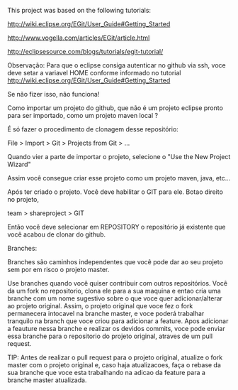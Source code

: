 This project was based on the following tutorials: 

http://wiki.eclipse.org/EGit/User_Guide#Getting_Started

http://www.vogella.com/articles/EGit/article.html

http://eclipsesource.com/blogs/tutorials/egit-tutorial/

Observação: Para que o eclipse consiga autenticar no github via ssh, voce
deve setar a variavel HOME conforme informado no tutorial http://wiki.eclipse.org/EGit/User_Guide#Getting_Started

Se não fizer isso, não funciona!


Como importar um projeto do github, que não é um projeto eclipse pronto para ser importado, como um projeto maven local ?

É só fazer o procedimento de clonagem desse repositório: 

File > Import > Git > Projects from Git > ...

Quando vier a parte de importar o projeto, selecione o "Use the New Project Wizard"

Assim você consegue criar esse projeto como um projeto maven, java, etc...

Após ter criado o projeto. Você deve habilitar o GIT para ele. Botao direito no projeto,

team > shareproject > GIT

Então você deve selecionar em REPOSITORY o repositório já existente que você acabou de clonar do github.


Branches: 

Branches são caminhos independentes que você pode dar ao seu projeto sem por em risco o projeto master.

Use branches quando você quiser contribuir com outros repositórios. Você da um fork no repositorio, clona
ele para a sua maquina e entao cria uma branche com um nome sugestivo sobre o que voce quer adicionar/alterar 
ao projeto original. Assim, o projeto original que voce fez o fork permanecera intocavel na branche master, e
voce poderá trabalhar tranquilo na branch que voce criou para adicionar a feature. Apos adicionar a feauture nessa
branche e realizar os devidos commits, voce pode enviar essa branche para o repositorio do projeto original, atraves
de um pull request. 

TIP: Antes de realizar o pull request para o projeto original, atualize o fork master com o projeto original e, caso haja
atualizacoes, faça o rebase da sua branche que voce esta trabalhando na adicao da feature para a branche master atualizada.




